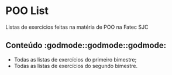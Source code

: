 # POO List

Listas de exercícios feitas na matéria de POO na Fatec SJC

## Conteúdo :godmode::godmode::godmode:

* Todas as listas de exercícios do primeiro bimestre;
* Todas as listas de exercícios do segundo bimestre.
